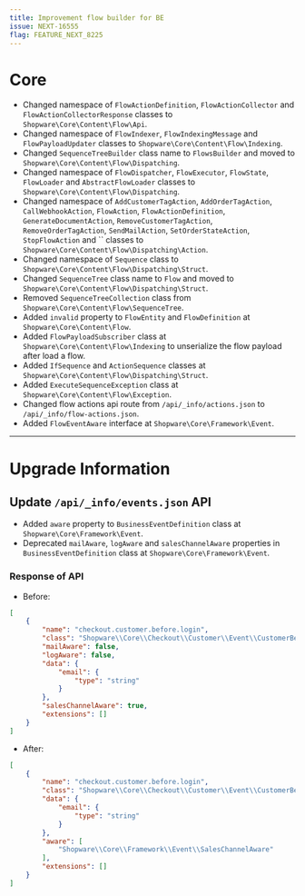 ```yaml
---
title: Improvement flow builder for BE
issue: NEXT-16555
flag: FEATURE_NEXT_8225
---
```

# Core
* Changed namespace of `FlowActionDefinition`, `FlowActionCollector` and `FlowActionCollectorResponse` classes to `Shopware\Core\Content\Flow\Api`.
* Changed namespace of `FlowIndexer`, `FlowIndexingMessage` and `FlowPayloadUpdater` classes to `Shopware\Core\Content\Flow\Indexing`.
* Changed `SequenceTreeBuilder` class name to `FlowsBuilder` and moved to `Shopware\Core\Content\Flow\Dispatching`.
* Changed namespace of `FlowDispatcher`, `FlowExecutor`, `FlowState`, `FlowLoader` and `AbstractFlowLoader` classes to `Shopware\Core\Content\Flow\Dispatching`.
* Changed namespace of `AddCustomerTagAction`, `AddOrderTagAction`, `CallWebhookAction`, `FlowAction`, `FlowActionDefinition`, `GenerateDocumentAction`, `RemoveCustomerTagAction`, `RemoveOrderTagAction`, `SendMailAction`, `SetOrderStateAction`, `StopFlowAction` and `` classes to `Shopware\Core\Content\Flow\Dispatching\Action`.
* Changed namespace of `Sequence` class to `Shopware\Core\Content\Flow\Dispatching\Struct`.
* Changed `SequenceTree` class name to `Flow` and moved to `Shopware\Core\Content\Flow\Dispatching\Struct`.
* Removed `SequenceTreeCollection` class from `Shopware\Core\Content\Flow\SequenceTree`.
* Added `invalid` property to `FlowEntity` and `FlowDefinition` at `Shopware\Core\Content\Flow`.
* Added `FlowPayloadSubscriber` class at `Shopware\Core\Content\Flow\Indexing` to unserialize the flow payload after load a flow.
* Added `IfSequence` and `ActionSequence` classes at `Shopware\Core\Content\Flow\Dispatching\Struct`.
* Added `ExecuteSequenceException` class at `Shopware\Core\Content\Flow\Exception`.
* Changed flow actions api route from `/api/_info/actions.json` to `/api/_info/flow-actions.json`.
* Added `FlowEventAware` interface at `Shopware\Core\Framework\Event`.
___
# Upgrade Information

## Update `/api/_info/events.json` API
* Added `aware` property to `BusinessEventDefinition` class at `Shopware\Core\Framework\Event`.
* Deprecated `mailAware`, `logAware` and `salesChannelAware` properties in `BusinessEventDefinition` class at `Shopware\Core\Framework\Event`.
### Response of API
* Before:
```json
[
    {
        "name": "checkout.customer.before.login",
        "class": "Shopware\\Core\\Checkout\\Customer\\Event\\CustomerBeforeLoginEvent",
        "mailAware": false,
        "logAware": false,
        "data": {
            "email": {
                "type": "string"
            }
        },
        "salesChannelAware": true,
        "extensions": []
    }
]
```
* After:
```json
[
    {
        "name": "checkout.customer.before.login",
        "class": "Shopware\\Core\\Checkout\\Customer\\Event\\CustomerBeforeLoginEvent",
        "data": {
            "email": {
                "type": "string"
            }
        },
        "aware": [
            "Shopware\\Core\\Framework\\Event\\SalesChannelAware"
        ],
        "extensions": []
    }
]
```
